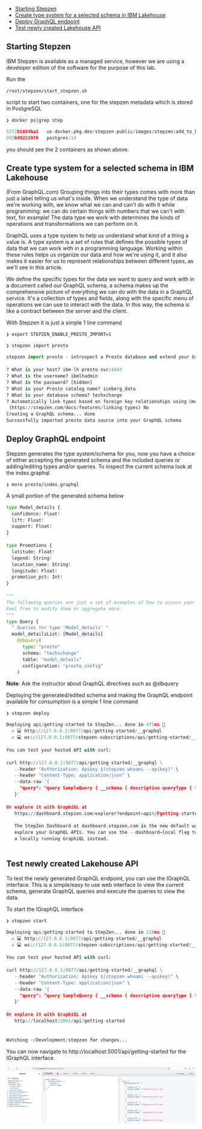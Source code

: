 - [Starting Stepzen](#starting-stepzen)
- [Create type system for a selected schema in IBM Lakehouse](#create-type-system-for-a-selected-schema-in-ibm-lakehouse)
- [Deploy GraphQL endpoint](#deploy-graphql-endpoint)
- [Test newly created Lakehouse API](#test-newly-created-lakehouse-api)


## Starting Stepzen
IBM Stepzen is available as a managed service, however we are using a developer edition of the software for the purpose of this lab. 

Run the 

```
/root/stepzen/start_stepzen.sh
```

script to start two containers, one for the stepzen metadata which is stored in PostgreSQL

```
❯ docker ps|grep step
```

```python
5272b1654ba1   us-docker.pkg.dev/stepzen-public/images/stepzen:add_to_keystore                  "/szbin/services"        3 days ago     Up 3 days     8080/tcp, 8088/tcp, 8443/tcp, 0.0.0.0:9077->9000/tcp, :::9077->9000/tcp   stepzen-local
992b90222070   postgres:14                                                                      "docker-entrypoint.s…"   5 days ago     Up 3 days     5432/tcp                                                                  stepzen-metadata
```
you should see the 2 containers as shown above.

## Create type system for a selected schema in IBM Lakehouse
(From GraphQL.com)
Grouping things into their types comes with more than just a label telling us what's inside. When we understand the type of data we're working with, we know what we can and can't do with it while programming: we can do certain things with numbers that we can't with text, for example! The data type we work with determines the kinds of operations and transformations we can perform on it.

GraphQL uses a type system to help us understand what kind of a thing a value is. A type system is a set of rules that defines the possible types of data that we can work with in a programming language. Working within these rules helps us organize our data and how we're using it, and it also makes it easier for us to represent relationships between different types, as we'll see in this article.

We define the specific types for the data we want to query and work with in a document called our GraphQL schema, a schema makes up the comprehensive picture of everything we can do with the data in a GraphQL service. It's a collection of types and fields, along with the specific menu of operations we can use to interact with the data. In this way, the schema is like a contract between the server and the client.

With Stepzen it is just a simple 1 line command

```
❯ export STEPZEN_ENABLE_PRESTO_IMPORT=1 
```
```
❯ stepzen import presto                 
```
```python
stepzen import presto - introspect a Presto database and extend your GraphQL schema with the types, queries and mutations for accessing it through a StepZen API.

? What is your host? ibm-lh-presto-svc:8443
? What is the username? ibmlhadmin
? What is the password? [hidden]
? What is your Presto catalog name? iceberg_data
? What is your database schema? techxchange
? Automatically link types based on foreign key relationships using @materializer
 (https://stepzen.com/docs/features/linking-types) No
Creating a GraphQL schema... done
Successfully imported presto data source into your GraphQL schema

```


## Deploy GraphQL endpoint
Stepzen generates the type system/schema for you, now you have a choice of either accepting the generated schema and the included queries or adding/editing types and/or queries. To inspect the current schema look at the index.graphql 

```
❯ more presto/index.graphql 

```
A small portion of the generated schema below
```python
type Model_details {
  confidence: Float!
  lift: Float!
  support: Float!
}

type Promotions {
  latitude: Float!
  legend: String!
  location_name: String!
  longitude: Float!
  promotion_pct: Int!
}

"""
The following queries are just a set of examples of how to access your schema.
Feel free to modify them or aggregate more.
"""
type Query {
  " Queries for type 'Model_details' "
  model_detailsList: [Model_details]
    @dbquery(
      type: "presto"
      schema: "techxchange"
      table: "model_details"
      configuration: "presto_config"
    )

```
**Note**: Ask the instructor about GraphQL directives such as @dbquery

Deploying the generated/edited schema and making the GraphQL endpoint available for consumption is a simple 1 line command

```
❯ stepzen deploy

```
```python
Deploying api/getting-started to StepZen... done in 471ms 🚀
  ✓ 💻 http://127.0.0.1:9077/api/getting-started/__graphql
  ✓ 💻 ws://127.0.0.1:9077/stepzen-subscriptions/api/getting-started/__graphql (subscriptions)

You can test your hosted API with curl:

curl http://127.0.0.1:9077/api/getting-started/__graphql \
   --header "Authorization: Apikey $(stepzen whoami --apikey)" \
   --header "Content-Type: application/json" \
   --data-raw '{
     "query": "query SampleQuery { __schema { description queryType { fields {name} } } }"
   }'

Or explore it with GraphiQL at
   https://dashboard.stepzen.com/explorer?endpoint=api%2Fgetting-started

   The StepZen Dashboard at dashboard.stepzen.com is the new default way to
   explore your GraphQL APIs. You can use the --dashboard=local flag to start
   a locally running GraphiQL instead.



```
## Test newly created Lakehouse API
To test the newly generated GraphQL endpoint, you can use the IGraphQL interface. This is a simple/easy to use web interface to view the current schema, generate GraphQL queries and execute the queries to view the data.

To start the IGraphQL interface 

```
❯ stepzen start

```
```python
Deploying api/getting-started to StepZen... done in 218ms 🚀
  ✓ 💻 http://127.0.0.1:9077/api/getting-started/__graphql
  ✓ 💻 ws://127.0.0.1:9077/stepzen-subscriptions/api/getting-started/__graphql (subscriptions)

You can test your hosted API with curl:

curl http://127.0.0.1:9077/api/getting-started/__graphql \
   --header "Authorization: Apikey $(stepzen whoami --apikey)" \
   --header "Content-Type: application/json" \
   --data-raw '{
     "query": "query SampleQuery { __schema { description queryType { fields {name} } } }"
   }'

Or explore it with GraphiQL at
   http://localhost:5001/api/getting-started


Watching ~/Development/stepzen for changes...
```
You can now navigate to http://localhost:5001/api/getting-started for the IGraphQL interface.

![IGraphQL editor for viewing the GraphQL schema and generating/executing queries](images/IGraphQL.png)
